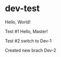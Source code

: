 # dev-test

Hello, World!

Test #1 Hello, Master!

Test #2 switch to Dev-1


Created new brach Dev-2




